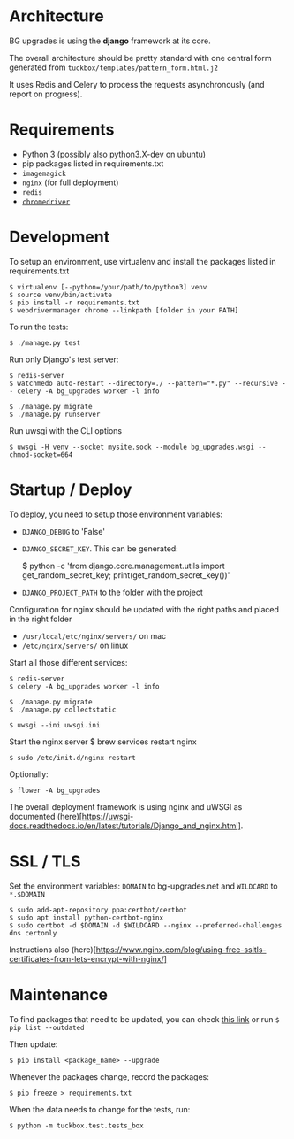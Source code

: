 
Architecture
============

BG upgrades is using the **django** framework at its core.

The overall architecture should be pretty standard with one central form generated from `tuckbox/templates/pattern_form.html.j2`

It uses Redis and Celery to process the requests asynchronously (and report on progress).

Requirements
============

* Python 3 (possibly also python3.X-dev on ubuntu)
* pip packages listed in requirements.txt
* `imagemagick`
* `nginx` (for full deployment)
* `redis`
* [`chromedriver`](https://chromedriver.chromium.org/)

Development
===========

To setup an environment, use virtualenv and install the packages listed in requirements.txt

    $ virtualenv [--python=/your/path/to/python3] venv
    $ source venv/bin/activate
    $ pip install -r requirements.txt
    $ webdrivermanager chrome --linkpath [folder in your PATH]

To run the tests:

    $ ./manage.py test

Run only Django's test server:

    $ redis-server
    $ watchmedo auto-restart --directory=./ --pattern="*.py" --recursive -- celery -A bg_upgrades worker -l info

    $ ./manage.py migrate
    $ ./manage.py runserver

Run uwsgi with the CLI options

    $ uwsgi -H venv --socket mysite.sock --module bg_upgrades.wsgi --chmod-socket=664

Startup / Deploy
================


To deploy, you need to setup those environment variables:

* `DJANGO_DEBUG` to 'False'
* `DJANGO_SECRET_KEY`. This can be generated:

    $ python -c 'from django.core.management.utils import get_random_secret_key; print(get_random_secret_key())'

* `DJANGO_PROJECT_PATH` to the folder with the project

Configuration for nginx should be updated with the right paths and placed in the right folder
* `/usr/local/etc/nginx/servers/` on mac
* `/etc/nginx/servers/` on linux


Start all those different services:

    $ redis-server
    $ celery -A bg_upgrades worker -l info

    $ ./manage.py migrate
    $ ./manage.py collectstatic

    $ uwsgi --ini uwsgi.ini

Start the nginx server
    $ brew services restart nginx

    $ sudo /etc/init.d/nginx restart

Optionally:

    $ flower -A bg_upgrades

The overall deployment framework is using nginx and uWSGI as documented (here)[https://uwsgi-docs.readthedocs.io/en/latest/tutorials/Django_and_nginx.html].

SSL / TLS
=========

Set the environment variables: `DOMAIN` to bg-upgrades.net and `WILDCARD` to `*.$DOMAIN`

    $ sudo add-apt-repository ppa:certbot/certbot
    $ sudo apt install python-certbot-nginx
    $ sudo certbot -d $DOMAIN -d $WILDCARD --nginx --preferred-challenges dns certonly

Instructions also (here)[https://www.nginx.com/blog/using-free-ssltls-certificates-from-lets-encrypt-with-nginx/]

Maintenance
===========

To find packages that need to be updated, you can check [this link](https://requires.io/github/MatthieuLJ/bg_upgrades/requirements/?branch=master) or run `$ pip list --outdated`

Then update:

    $ pip install <package_name> --upgrade

Whenever the packages change, record the packages:

    $ pip freeze > requirements.txt

When the data needs to change for the tests, run:

    $ python -m tuckbox.test.tests_box


